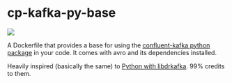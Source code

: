 # cp-kafka-py-base

[![](https://images.microbadger.com/badges/image/poliez/cp-kafka-py-base.svg)](https://microbadger.com/images/poliez/cp-kafka-py-base)

A Dockerfile that provides a base for using the [confluent-kafka python package](https://pypi.org/project/confluent-kafka) in your code. It comes with avro and its dependencies installed.

Heavily inspired (basically the same) to [Python with libdrkafka](https://github.com/ucalgary/docker-python-librdkafka). 99% credits to them.